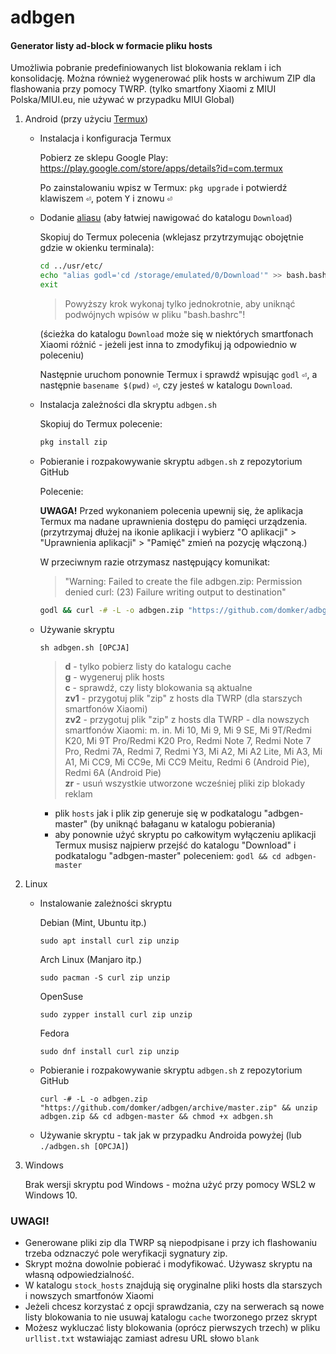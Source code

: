 # adbgen

#### Generator listy ad-block w formacie pliku hosts
Umożliwia pobranie predefiniowanych list blokowania reklam i ich konsolidację.
Można również wygenerować plik hosts w archiwum ZIP dla flashowania przy pomocy TWRP. (tylko smartfony Xiaomi z MIUI Polska/MIUI.eu, nie używać w przypadku MIUI Global)



1. Android (przy użyciu [Termux](https://play.google.com/store/apps/details?id=com.termux))

    * Instalacja i konfiguracja Termux
      
      Pobierz ze sklepu Google Play: https://play.google.com/store/apps/details?id=com.termux
      
      Po zainstalowaniu wpisz w Termux: `pkg upgrade` i potwierdź klawiszem <kbd>&#9166;</kbd>, potem <kbd>Y</kbd> i znowu <kbd>&#9166;</kbd>
    * Dodanie [aliasu](https://pl.wikipedia.org/wiki/Alias_(Unix)) (aby łatwiej nawigować do katalogu `Download`)
      
      Skopiuj do Termux polecenia (wklejasz przytrzymując obojętnie gdzie w okienku terminala):
      ```sh
      cd ../usr/etc/
      echo "alias godl='cd /storage/emulated/0/Download'" >> bash.bashrc
      exit
      ```
      > Powyższy krok wykonaj tylko jednokrotnie, aby uniknąć podwójnych wpisów w pliku "bash.bashrc"!
      
      (ścieżka do katalogu `Download` może się w niektórych smartfonach Xiaomi różnić - jeżeli jest inna to zmodyfikuj ją odpowiednio w poleceniu)
      
      Następnie uruchom ponownie Termux i sprawdź wpisując `godl` <kbd>&#9166;</kbd>, a następnie `basename $(pwd)` <kbd>&#9166;</kbd>, czy jesteś w katalogu `Download`.
      
    * Instalacja zależności dla skryptu `adbgen.sh`
    
      Skopiuj do Termux polecenie:
      ```sh
      pkg install zip 
      ```
    * Pobieranie i rozpakowywanie skryptu `adbgen.sh` z repozytorium GitHub
    
      Polecenie:
      
      **UWAGA!** Przed wykonaniem polecenia upewnij się, że aplikacja Termux ma nadane uprawnienia dostępu do pamięci urządzenia. 
      (przytrzymaj dłużej na ikonie aplikacji i wybierz "O aplikacji" > "Uprawnienia aplikacji" > "Pamięć" zmień na pozycję włączoną.)
      
      W przeciwnym razie otrzymasz następujący komunikat: 
      
      > "Warning: Failed to create the file adbgen.zip: Permission denied
      > curl: (23) Failure writing output to destination"
      
      ```sh
      godl && curl -# -L -o adbgen.zip "https://github.com/domker/adbgen/archive/master.zip" && unzip adbgen.zip && cd adbgen-master
      ```
      
    * Używanie skryptu
    
      `sh adbgen.sh [OPCJA]`
      
      > **d** - tylko pobierz listy do katalogu cache\
      > **g** - wygeneruj plik hosts\
      > **c** - sprawdź, czy listy blokowania są aktualne\
      > **zv1** - przygotuj plik "zip" z hosts dla TWRP (dla starszych smartfonów Xiaomi)\
      > **zv2** - przygotuj plik "zip" z hosts dla TWRP - dla nowszych smartfonów Xiaomi: m. in. Mi 10, Mi 9, Mi 9 SE, Mi 9T/Redmi K20, Mi 9T Pro/Redmi K20 Pro, Redmi Note 7, Redmi Note 7 Pro, Redmi 7A, Redmi 7, Redmi Y3, Mi A2, Mi A2 Lite, Mi A3, Mi A1, Mi CC9, Mi CC9e, Mi CC9 Meitu, Redmi 6 (Android Pie), Redmi 6A (Android Pie)\
      > **zr** - usuń wszystkie utworzone wcześniej pliki zip blokady reklam
      
      - plik `hosts` jak i plik zip generuje się w podkatalogu "adbgen-master" (by uniknąć bałaganu w katalogu pobierania)
      - aby ponownie użyć skryptu po całkowitym wyłączeniu aplikacji Termux musisz najpierw przejść 
        do katalogu "Download" i podkatalogu "adbgen-master" poleceniem: `godl && cd adbgen-master`

2. Linux

    * Instalowanie zależności skryptu
    
      Debian (Mint, Ubuntu itp.)
      
      `sudo apt install curl zip unzip`
      
      Arch Linux (Manjaro itp.)
      
      `sudo pacman -S curl zip unzip`
      
      OpenSuse
      
      `sudo zypper install curl zip unzip`
      
      Fedora
      
      `sudo dnf install curl zip unzip`
      
    * Pobieranie i rozpakowywanie skryptu `adbgen.sh` z repozytorium GitHub
      
      `curl -# -L -o adbgen.zip "https://github.com/domker/adbgen/archive/master.zip" && unzip adbgen.zip && cd adbgen-master && chmod +x adbgen.sh`
    
    * Używanie skryptu - tak jak w przypadku Androida powyżej (lub `./adbgen.sh [OPCJA]`)

3. Windows

    Brak wersji skryptu pod Windows - można użyć przy pomocy WSL2 w Windows 10.
    
    
 ### UWAGI!
 
 - Generowane pliki zip dla TWRP są niepodpisane i przy ich flashowaniu trzeba odznaczyć pole weryfikacji sygnatury zip.
 - Skrypt można dowolnie pobierać i modyfikować. Używasz skryptu na własną odpowiedzialność.
 - W katalogu `stock_hosts` znajdują się oryginalne pliki hosts dla starszych i nowszych smartfonów Xiaomi
 - Jeżeli chcesz korzystać z opcji sprawdzania, czy na serwerach są nowe listy blokowania to nie usuwaj katalogu `cache` tworzonego przez skrypt
 - Możesz wykluczać listy blokowania (oprócz pierwszych trzech) w pliku `urllist.txt` wstawiając zamiast adresu URL słowo `blank`
